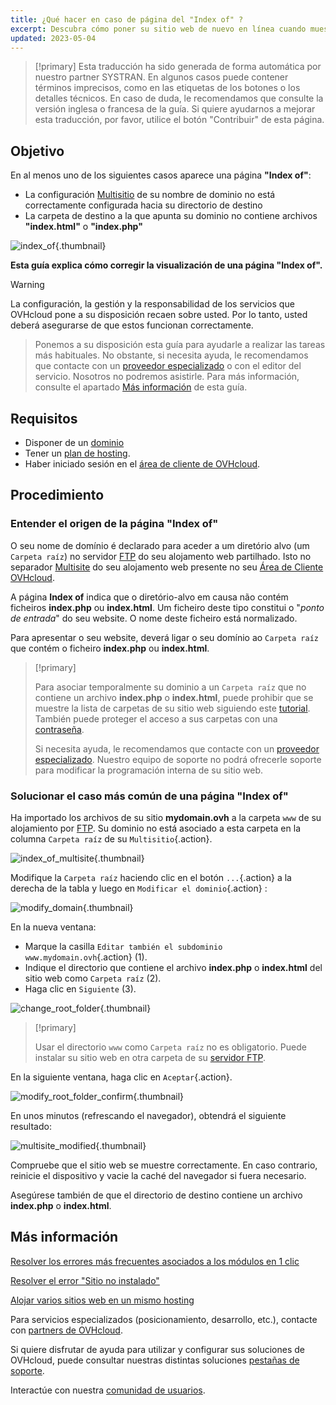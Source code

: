 ```yaml
---
title: ¿Qué hacer en caso de página del "Index of" ?
excerpt: Descubra cómo poner su sitio web de nuevo en línea cuando muestre una página "Index of"
updated: 2023-05-04
---
```


> [!primary]
> Esta traducción ha sido generada de forma automática por nuestro partner SYSTRAN. En algunos casos puede contener términos imprecisos, como en las etiquetas de los botones o los detalles técnicos. En caso de duda, le recomendamos que consulte la versión inglesa o francesa de la guía. Si quiere ayudarnos a mejorar esta traducción, por favor, utilice el botón "Contribuir" de esta página.
>

## Objetivo

En al menos uno de los siguientes casos aparece una página **"Index of"**:

- La configuración [Multisitio](/pages/web_cloud/web_hosting/multisites_configure_multisite) de su nombre de dominio no está correctamente configurada hacia su directorio de destino
- La carpeta de destino a la que apunta su dominio no contiene archivos **"index.html"** o **"index.php"**

![index_of](images/index-of.png){.thumbnail}

**Esta guía explica cómo corregir la visualización de una página "Index of".**

> [!warning]
>
La configuración, la gestión y la responsabilidad de los servicios que OVHcloud pone a su disposición recaen sobre usted. Por lo tanto, usted deberá asegurarse de que estos funcionan correctamente.
>
> Ponemos a su disposición esta guía para ayudarle a realizar las tareas más habituales. No obstante, si necesita ayuda, le recomendamos que contacte con un [proveedor especializado](/links/partner) o con el editor del servicio. Nosotros no podremos asistirle. Para más información, consulte el apartado [Más información](#go-further) de esta guía.
>

## Requisitos

- Disponer de un [dominio](/links/web/domains)
- Tener un [plan de hosting](/links/web/hosting).
- Haber iniciado sesión en el [área de cliente de OVHcloud](/links/manager).

## Procedimiento

### Entender el origen de la página "Index of"

O seu nome de domínio é declarado para aceder a um diretório alvo (um `Carpeta raíz`) no servidor [FTP](/pages/web_cloud/web_hosting/ftp_connection) do seu alojamento web partilhado. Isto no separador [Multisite](/pages/web_cloud/web_hosting/multisites_configure_multisite) do seu alojamento web presente no seu [Área de Cliente OVHcloud](/links/manager).

A página **Index of** indica que o diretório-alvo em causa não contém ficheiros **index.php** ou **index.html**. Um ficheiro deste tipo constitui o "*ponto de entrada*" do seu website. O nome deste ficheiro está normalizado.

Para apresentar o seu website, deverá ligar o seu domínio ao `Carpeta raíz` que contém o ficheiro **index.php** ou **index.html**.

> [!primary]
>
> Para asociar temporalmente su dominio a un `Carpeta raíz` que no contiene un archivo **index.php** o **index.html**, puede prohibir que se muestre la lista de carpetas de su sitio web siguiendo este [tutorial](/pages/web_cloud/web_hosting/htaccess_what_else_can_you_do#prevent-the-content-of-a-directory-from-being-listed). También puede proteger el acceso a sus carpetas con una [contraseña](/pages/web_cloud/web_hosting/htaccess_protect_directory_by_password).
>
> Si necesita ayuda, le recomendamos que contacte con un [proveedor especializado](/links/partner). Nuestro equipo de soporte no podrá ofrecerle soporte para modificar la programación interna de su sitio web.

### Solucionar el caso más común de una página "Index of"

Ha importado los archivos de su sitio **mydomain.ovh** a la carpeta `www` de su alojamiento por [FTP](/pages/web_cloud/web_hosting/ftp_connection). Su dominio no está asociado a esta carpeta en la columna `Carpeta raíz` de su `Multisitio`{.action}.

![index_of_multisite](images/root-folders-empty.png){.thumbnail}

Modifique la `Carpeta raíz` haciendo clic en el botón `...`{.action} a la derecha de la tabla y luego en `Modificar el dominio`{.action} :

![modify_domain](images/modify-domain.png){.thumbnail}

En la nueva ventana:

* Marque la casilla `Editar también el subdominio www.mydomain.ovh`{.action} (1).
* Indique el directorio que contiene el archivo **index.php** o **index.html** del sitio web como `Carpeta raíz` (2).
* Haga clic en `Siguiente` (3).

![change_root_folder](images/change-root-folder-step-1.png){.thumbnail}

> [!primary]
>
> Usar el directorio `www` como `Carpeta raíz` no es obligatorio. Puede instalar su sitio web en otra carpeta de su [servidor FTP](/pages/web_cloud/web_hosting/ftp_connection).
>

En la siguiente ventana, haga clic en `Aceptar`{.action}.

![modify_root_folder_confirm](images/change-root-folder-step-2.png){.thumbnail}

En unos minutos (refrescando el navegador), obtendrá el siguiente resultado:

![multisite_modified](images/root-folders-full-www.png){.thumbnail}

Compruebe que el sitio web se muestre correctamente. En caso contrario, reinicie el dispositivo y vacie la caché del navegador si fuera necesario.

Asegúrese también de que el directorio de destino contiene un archivo **index.php** o **index.html**.

## Más información <a name="go-further"></a>

[Resolver los errores más frecuentes asociados a los módulos en 1 clic](/pages/web_cloud/web_hosting/diagnostic_errors_module1clic)

[Resolver el error "Sitio no instalado"](/pages/web_cloud/web_hosting/multisites_website_not_installed)

[Alojar varios sitios web en un mismo hosting](/pages/web_cloud/web_hosting/multisites_configure_multisite)

Para servicios especializados (posicionamiento, desarrollo, etc.), contacte con [partners de OVHcloud](/links/partner).

Si quiere disfrutar de ayuda para utilizar y configurar sus soluciones de OVHcloud, puede consultar nuestras distintas soluciones [pestañas de soporte](/links/support).

Interactúe con nuestra [comunidad de usuarios](/links/community).